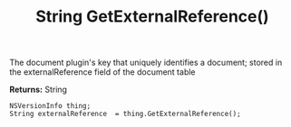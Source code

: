 ﻿---
uid: crmscript_ref_NSVersionInfo_GetExternalReference
title: String GetExternalReference()
intellisense: NSVersionInfo.GetExternalReference
keywords: NSVersionInfo, GetExternalReference
so.topic: reference
---

The document plugin's key that uniquely identifies a document; stored in the externalReference field of the document table

**Returns:** String


```crmscript
NSVersionInfo thing;
String externalReference  = thing.GetExternalReference();
```



